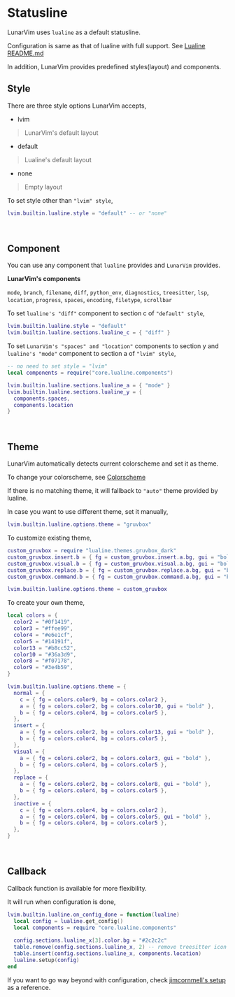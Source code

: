 # Statusline
LunarVim uses `lualine` as a default statusline.

Configuration is same as that of lualine with full support. See [Lualine README.md](https://github.com/shadmansaleh/lualine.nvim/blob/master/README.md)

In addition, LunarVim provides predefined styles(layout) and components. 

## Style
There are three style options LunarVim accepts,
- lvim   
> LunarVim's default layout
- default 
> Lualine's default layout
- none
> Empty layout

To set style other than `"lvim" style`,
```lua
lvim.builtin.lualine.style = "default" -- or "none"
```

<br />

## Component
You can use any component that `lualine` provides and `LunarVim` provides.

**LunarVim's components**

`mode`, `branch`, `filename`, `diff`, `python_env`, `diagnostics`, `treesitter`, `lsp`, `location`, `progress`, `spaces`, `encoding`, `filetype`, `scrollbar`


To set `lualine's "diff"` component to section c of `"default" style`,
``` lua
lvim.builtin.lualine.style = "default"
lvim.builtin.lualine.sections.lualine_c = { "diff" }
```

To set `LunarVim's "spaces" and "location"` components to section y and `lualine's "mode"` component to section a of `"lvim" style`,
``` lua
-- no need to set style = "lvim"
local components = require("core.lualine.components")

lvim.builtin.lualine.sections.lualine_a = { "mode" }
lvim.builtin.lualine.sections.lualine_y = { 
  components.spaces, 
  components.location 
}
```
<br />


## Theme
LunarVim automatically detects current colorscheme and set it as theme.

To change your colorscheme, see [Colorscheme](./03-colorschemes.md)

If there is no matching theme, it will fallback to `"auto"` theme provided by lualine.

In case you want to use different theme, set it manually,
``` lua
lvim.builtin.lualine.options.theme = "gruvbox"
```

To customize existing theme,
``` lua
custom_gruvbox = require "lualine.themes.gruvbox_dark"
custom_gruvbox.insert.b = { fg = custom_gruvbox.insert.a.bg, gui = "bold" }
custom_gruvbox.visual.b = { fg = custom_gruvbox.visual.a.bg, gui = "bold" }
custom_gruvbox.replace.b = { fg = custom_gruvbox.replace.a.bg, gui = "bold" }
custom_gruvbox.command.b = { fg = custom_gruvbox.command.a.bg, gui = "bold" }

lvim.builtin.lualine.options.theme = custom_gruvbox
```

To create your own theme,
``` lua
local colors = {
  color2 = "#0f1419",
  color3 = "#ffee99",
  color4 = "#e6e1cf",
  color5 = "#14191f",
  color13 = "#b8cc52",
  color10 = "#36a3d9",
  color8 = "#f07178",
  color9 = "#3e4b59",
}

lvim.builtin.lualine.options.theme = {
  normal = {
    c = { fg = colors.color9, bg = colors.color2 },
    a = { fg = colors.color2, bg = colors.color10, gui = "bold" },
    b = { fg = colors.color4, bg = colors.color5 },
  },
  insert = {
    a = { fg = colors.color2, bg = colors.color13, gui = "bold" },
    b = { fg = colors.color4, bg = colors.color5 },
  },
  visual = {
    a = { fg = colors.color2, bg = colors.color3, gui = "bold" },
    b = { fg = colors.color4, bg = colors.color5 },
  },
  replace = {
    a = { fg = colors.color2, bg = colors.color8, gui = "bold" },
    b = { fg = colors.color4, bg = colors.color5 },
  },
  inactive = {
    c = { fg = colors.color4, bg = colors.color2 },
    a = { fg = colors.color4, bg = colors.color5, gui = "bold" },
    b = { fg = colors.color4, bg = colors.color5 },
  },
}
```
<br />

## Callback
Callback function is available for more flexibility.

It will run when configuration is done,

``` lua
lvim.builtin.lualine.on_config_done = function(lualine)
  local config = lualine.get_config()
  local components = require "core.lualine.components"
  
  config.sections.lualine_x[3].color.bg = "#2c2c2c"
  table.remove(config.sections.lualine_x, 2) -- remove treesitter icon 
  table.insert(config.sections.lualine_x, components.location)
  lualine.setup(config)
end
```

If you want to go way beyond with configuration, check [jimcornmell's setup](https://github.com/jimcornmell/lvim/blob/main/lua/user/lualine.lua) as a reference.
